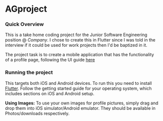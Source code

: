 # AGproject

### Quick Overview

This is a take home coding project for the Junior Software Engineering position @ _Company_.
I chose to create this in Flutter since I was told in the interview if it could be used for work projects then I'd be baptized in it.

The project task is to create a mobile application that has the functionality of a profile page, following the UI guide [here](https://xd.adobe.com/view/58778ee1-0bc4-40d9-55fb-cea5b22ab1c8-2e46/)

### Running the project

This targets both iOS and Android devices. To run this you need to install [Flutter](https://flutter.dev/docs/get-started/install). Follow the getting started guide for your operating system, which includes sections on iOS and Android setup.

**Using Images:** To use your own images for profile pictures, simply drag and drop them into iOS simulator/Android emulator. They should be available in Photos/downloads respectively.

